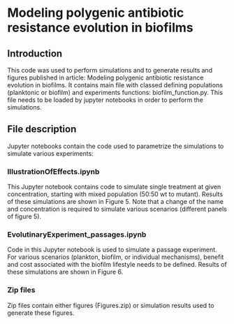 # Modeling polygenic antibiotic resistance evolution in biofilms

## Introduction
This code was used to perform simulations and to generate results and figures published in article:  Modeling polygenic antibiotic resistance evolution in biofilms. 
It contains main file with classed defining populations (planktonic or biofilm) and experiments functions: biofilm_function.py. This file needs to be loaded by jupyter notebooks in order to perform the simulations. 


## File description
Jupyter notebooks contain the code used to parametrize the simulations to simulate various experiments: 

### IllustrationOfEffects.ipynb

This Jupyter notebook contains code to simulate single treatment at given concentration, starting with mixed population (50:50 wt to mutant). Results of these simulations are shown in Figure 5. 
Note that a change of the name and concentration is required to simulate various scenarios (different panels of figure 5). 

### EvolutinaryExperiment_passages.ipynb
Code in this Jupyter notebook is used to simulate a passage experiment. For various scenarios (plankton, biofilm, or individual mechanisms), benefit and cost associated with the biofilm lifestyle needs to be defined. Results of these simulations are shown in Figure 6.

### Zip files

Zip files contain either figures (Figures.zip) or simulation results used to generate these figures. 

